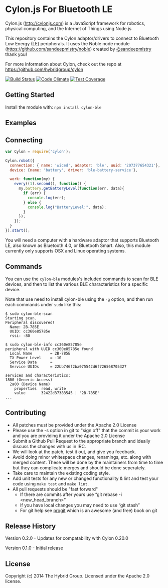 # Cylon.js For Bluetooth LE

Cylon.js (http://cylonjs.com) is a JavaScript framework for robotics, physical computing, and the Internet of Things using Node.js

This repository contains the Cylon adaptor/drivers to connect to Bluetooth Low Energy (LE) peripherals. It uses the Noble node module (https://github.com/sandeepmistry/noble) created by [@sandeepmistry](https://github.com/sandeepmistry) thank you!

For more information about Cylon, check out the repo at
https://github.com/hybridgroup/cylon

[![Build Status](https://secure.travis-ci.org/hybridgroup/cylon-ble.png?branch=master)](http://travis-ci.org/hybridgroup/cylon-ble) [![Code Climate](https://codeclimate.com/github/hybridgroup/cylon-ble/badges/gpa.svg)](https://codeclimate.com/github/hybridgroup/cylon-ble) [![Test Coverage](https://codeclimate.com/github/hybridgroup/cylon-ble/badges/coverage.svg)](https://codeclimate.com/github/hybridgroup/cylon-ble)

## Getting Started

Install the module with: `npm install cylon-ble`

## Examples

## Connecting

```javascript
var Cylon = require('cylon');

Cylon.robot({
  connection: { name: 'wiced', adaptor: 'ble', uuid: '207377654321'},
  device: {name: 'battery', driver: 'ble-battery-service'},

  work: function(my) {
    every((1).second(), function() {
      my.battery.getBatteryLevel(function(err, data){
        if (err) {
          console.log(err);
        } else {
          console.log("BatteryLevel:", data);
        }
      });
    });
  }
}).start();
```
You will need a computer with a hardware adaptor that supports Bluetooth LE, also known as Bluetooth 4.0, or Bluetooth Smart. Also, this module currently only supports OSX and Linux operating systems.

## Commands

You can use the `cylon-ble` modules's included commands to scan for BLE devices, and then to list the various BLE characteristics for a specific device.

Note that use need to install cylon-ble using the `-g` option, and then run each commands under `sudo` like this:

```
$ sudo cylon-ble-scan
Starting scan.
Peripheral discovered!
  Name: 2B-785E
  UUID: cc360e85785e
  rssi: -80
```

```
$ sudo cylon-ble-info cc360e85785e
peripheral with UUID cc360e85785e found
  Local Name        = 2B-785E
  TX Power Level    = -10
  Service Data      = 
  Service UUIDs     = 22bb746f2ba075542d6f726568705327

services and characteristics:
1800 (Generic Access)
  2a00 (Device Name)
    properties  read, write
    value       32422d37383545 | '2B-785E'
...
```

## Contributing

* All patches must be provided under the Apache 2.0 License
* Please use the -s option in git to "sign off" that the commit is your work and you are providing it under the Apache 2.0 License
* Submit a Github Pull Request to the appropriate branch and ideally discuss the changes with us in IRC.
* We will look at the patch, test it out, and give you feedback.
* Avoid doing minor whitespace changes, renamings, etc. along with merged content. These will be done by the maintainers from time to time but they can complicate merges and should be done seperately.
* Take care to maintain the existing coding style.
* Add unit tests for any new or changed functionality & lint and test your code using `make test` and `make lint`.
* All pull requests should be "fast forward"
  * If there are commits after yours use “git rebase -i <new_head_branch>”
  * If you have local changes you may need to use “git stash”
  * For git help see [progit](http://git-scm.com/book) which is an awesome (and free) book on git

## Release History

Version 0.2.0 - Updates for compatability with Cylon 0.20.0

Version 0.1.0 - Initial release

## License

Copyright (c) 2014 The Hybrid Group. Licensed under the Apache 2.0 license.

